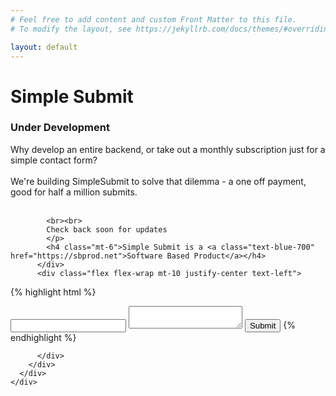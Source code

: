 ```yaml
---
# Feel free to add content and custom Front Matter to this file.
# To modify the layout, see https://jekyllrb.com/docs/themes/#overriding-theme-defaults

layout: default
---
```

<div class="flex items-center justify-center h-screen bg-gray-200">
      <div class="container">
        <div class="bg-white rounded-lg shadow-lg p-5 md:p-20 mx-2">
          <div class="text-center">
            <h1 class="text-4xl tracking-tight leading-10 font-extrabold text-gray-900 sm:text-5xl sm:leading-none md:text-6xl">Simple Submit</h1>
            <h3 class="text-xl md:text-3xl mt-10">Under Development</h3>
            <p class="text-md md:text-xl font-light mt-10">
            Why develop an entire backend, or take out a monthly subscription just for a simple contact form? 
            <br><br>
            We're building SimpleSubmit to solve that dilemma - a one off payment, good for half a million submits.
            <br><br>
            

            
            <br><br>
            Check back soon for updates
            </p>  
            <h4 class="mt-6">Simple Submit is a <a class="text-blue-700" href="https://sbprod.net">Software Based Product</a></h4>
          </div>
          <div class="flex flex-wrap mt-10 justify-center text-left">
{% highlight html %}
<form action="https://form.simplesubmit.com/formid method="post">
  <input type="hidden" name="_formmac" value="dsdsdfrjhdfsihdfjhwerjuhdsfadf">
  <label for="name">
  <input type="text" name="name" value="">
  <label for="message">
  <textarea name="message">
  
  </textarea>
  <input type="submit" name="Submit">
</form>
{% endhighlight %}

          </div>
        </div>
      </div>
    </div>
